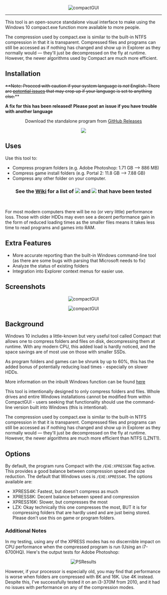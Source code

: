 <p align="center"><img src="https://i.imgur.com/vT1Tfi1.png" alt="compactGUI" /</p>
  
----

This tool is an open-source standalone visual interface to make using the Windows 10 compact.exe function more available to more people. 

The compression used by compact.exe is similar to the built-in NTFS compression in that it is transparent. Compressed files and programs can still be accessed as if nothing has changed and show up in Explorer as they normally would — they'll just be decompressed on the fly at runtime. However, the newer algorithms used by Compact are much more efficient. 

## Installation
~~**Note: Proceed with caution if your system language is *not* English. There are [potential issues](https://github.com/ImminentFate/CompactGUI/wiki/Important-Information#localization-issues-40) that may crop up if your language is set to anything else.~~** 

**A fix for this has been released! Please post an issue if you have trouble with another language** 

<p align = "center">Download the standalone program from <a href="https://github.com/ImminentFate/CompactGUI/releases">GitHub Releases</a></p>

<p align = "center"><a href="https://github.com/ImminentFate/CompactGUI/releases"><img src="https://img.shields.io/badge/downloads-16k_total-brightgreen.svg""></a></p>

## Uses
Use this tool to: 
- Compress program folders (e.g. Adobe Photoshop: 1.71 GB --> 886 MB)
- Compress game install folders (e.g. Portal 2: 11.8 GB --> 7.88 GB)
- Compress any other folder on your computer. 
  
<h3 align="center"><b>See the <a href="https://github.com/ImminentFate/CompactGUI/wiki/Compression-Results:-Games">Wiki</a> for a list of <a href="https://github.com/ImminentFate/CompactGUI/wiki/Compression-Results:-Games"><img src="https://img.shields.io/badge/Games-1045-blue.svg"></a> and <a href="https://github.com/ImminentFate/CompactGUI/wiki/Compression-Results:-Programs"><img src="https://img.shields.io/badge/Programs-47-blue.svg"></a> that have been tested</b></h3>
<p>&nbsp;</p>



For most modern computers there will be no (or very little) performance loss. Those with older HDDs may even see a decent performance gain in the form of reduced loading times as the smaller files means it takes less time to read programs and games into RAM.

## Extra Features

 - More accurate reporting than the built-in Windows command-line tool (as there are some bugs with parsing that Microsoft needs to fix)
 - Analyze the status of existing folders
 - Integration into Explorer context menus for easier use.

## Screenshots
<p align="center"><img src="https://i.imgur.com/BkDnVa4.png" alt="compactGUI"></p>
<p align="center"><img src="https://i.imgur.com/4fThTKX.png" alt="compactGUI"></p>

## Background
Windows 10 includes a little-known but very useful tool called Compact that allows one to compress folders and files on disk, decompressing them at runtime. With any modern CPU, this added load is hardly noticed, and the space savings are of most use on those with smaller SSDs. 

As program folders and games can be shrunk by up to 60%, this has the added bonus of potentially reducing load times - especially on slower HDDs. 

More information on the inbuilt Windows function can be found [here](https://technet.microsoft.com/en-au/library/bb490884.aspx)

This tool is intentionally designed to only compress folders and files. Whole drives and entire Windows installations cannot be modified from within CompactGUI - users seeking that functionality should use the command-line version built into Windows (this is intentional).

The compression used by compact.exe is similar to the built-in NTFS compression in that it is transparent. Compressed files and programs can still be accessed as if nothing has changed and show up in Explorer as they normally would — they'll just be decompressed on the fly at runtime. However, the newer algorithms are much more efficient than NTFS (LZNT1).

## Options
By default, the program runs Compact with the `/EXE:XPRESS8K` flag active. This provides a good balance between compression speed and size reduction. The default that Windows uses is `/EXE:XPRESS4K`.
The options available are: 
- XPRESS4K: Fastest, but doesn't compress as much
- XPRESS8K: Decent balance between speed and compression
- XPRESS16K: Slower, but compresses the most
- LZX: Okay technically this one compresses the most, BUT it is for compressing folders that are hardly used and are just being stored. Please don't use this on game or program folders.

### Additional Notes

In my testing, using any of the XPRESS modes has no discernible impact on CPU performance when the compressed program is run (Using an i7-6700HQ). Here's the output tests for Adobe Photoshop:
<p align="center"><img src="https://i.imgur.com/ou0D0B1.png" alt="PSResults"></p>


However, if your processor is especially old, you may find that performance is worse when folders are compressed with 8K and 16K. Use 4K instead. Despite this, I've successfully tested it on an i3-370M from 2010, and it had no issues with performance on any of the compression modes. 
